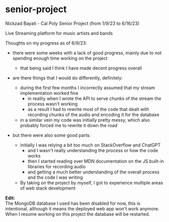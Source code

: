 # senior-project
Nickzad Bayati - Cal Poly Senior Project (from 1/9/23 to 6/16/23)

Live Streaming platform for music artists and bands

Thoughts on my progress as of 6/9/23:

- there were some weeks with a lack of good progress, mainly due to not spending enough time working on the project
    - that being said I think I have made decent progress overall

- are there things that I would do differently, definitely:
    - during the first few months I incorrectly assumed that my stream implementation worked fine
        - in reality when I wrote the API to serve chunks of the stream the process wasn't working
        - as a result I had to rewrite most of the code that dealt with recording chunks of the audio and encoding it for the database
    - in a similar vein my code was initially pretty messy, which also probably forced me to rewrite it down the road

- but there were also some good parts:
    - initially I was relying a bit too much on StackOverflow and ChatGPT
        - and I wasn't really understanding the process or how the code works
        - then I started reading over MDN documentation on the JS built-in libraries for recording audio
        - and getting a much better understanding of the overall process and the code I was writing
    - By taking on the project by myself, I got to experience multiple areas of web stack development

**Edit:**  
The MongoDB database I used has been disabled for now, this is intentional, although it means the deployed web app won't work anymore.  
When I resume working on this project the database will be restarted.

